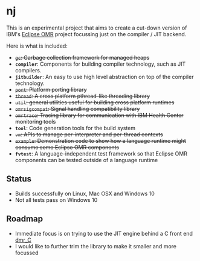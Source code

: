 # nj

This is an experimental project that aims to create a cut-down version of IBM's [Eclipse OMR](https://github.com/eclipse/omr) project focussing just on the compiler / JIT backend. 

Here is what is included:

* ~~`gc`:             Garbage collection framework for managed heaps~~
* **`compiler`**:       Components for building compiler technology, such as JIT
                        compilers.
* **`jitbuilder`**:     An easy to use high level abstraction on top of the
                        compiler technology.
* ~~`port`:           Platform porting library~~
* ~~`thread`:         A cross platform pthread-like threading library~~
* ~~`util`:           general utilities useful for building cross platform
                        runtimes~~
* ~~`omrsigcompat`:   Signal handling compatibility library~~
* ~~`omrtrace`:       Tracing library for communication with IBM Health Center
                        monitoring tools~~
* **`tool`**:           Code generation tools for the build system
* ~~`vm`:             APIs to manage per-interpreter and per-thread contexts~~
* ~~`example`:        Demonstration code to show how a language runtime might
                        consume some Eclipse OMR components~~
* **`fvtest`**:         A language-independent test framework so that Eclipse
                        OMR components can be tested outside of a language runtime

## Status

* Builds successfully on Linux, Mac OSX and Windows 10 
* Not all tests pass on Windows 10

## Roadmap

* Immediate focus is on trying to use the JIT engine behind a C front end [dmr_C](https://github.com/dibyendumajumdar/dmr_c)
* I would like to further trim the library to make it smaller and more focussed
